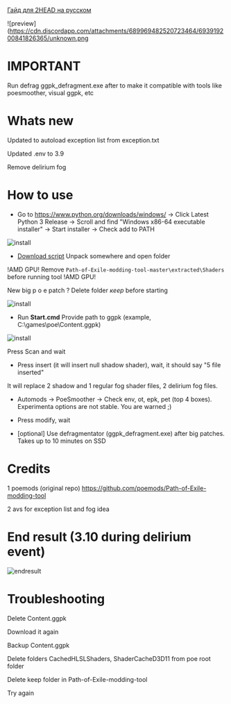 [Гайд для 2HEAD на русском](https://youtu.be/JfGD9HfGwp4)

![preview](https://cdn.discordapp.com/attachments/689969482520723464/693919200841826365/unknown.png

# IMPORTANT

Run defrag ggpk_defragment.exe after to make it compatible with tools like poesmoother, visual ggpk, etc

# Whats new

Updated to autoload exception list from exception.txt

Updated .env to 3.9

Remove delirium fog

# How to use

* Go to https://www.python.org/downloads/windows/ -> Click Latest Python 3 Release -> Scroll and find "Windows x86-64 executable installer" -> Start installer -> Check add to PATH

![install](https://i.imgur.com/WGL3CSw.png)

* [Download script](https://github.com/vadash/Path-of-Exile-modding-tool/archive/master.zip) Unpack somewhere and open folder

!AMD GPU! Remove `Path-of-Exile-modding-tool-master\extracted\Shaders` before running tool !AMD GPU!

New big p o e patch ? Delete folder *кeeр* before starting

![install](https://i.imgur.com/5fpbdHL.png)

* Run **Start.cmd** Provide path to ggpk (example, C:\games\poe\Content.ggpk)

![install](https://i.imgur.com/QFt4iM1.png)

Press Scan and wait

* Press insert (it will insert null shadow shader), wait, it should say "5 file inserted"

It will replace 2 shadow and 1 regular fog shader files, 2 delirium fog files.

* Automods -> PoeSmoother -> Check env, ot, epk, pet (top 4 boxes). Experimenta options are not stable. You are warned ;)

* Press modify, wait

* [optional] Use defragmentator (ggpk_defragment.exe) after big patches. Takes up to 10 minutes on SSD

# Credits

1 poemods (original repo)
https://github.com/poemods/Path-of-Exile-modding-tool

2 avs for exception list and fog idea

# End result (3.10 during delirium event)
![endresult](https://cdn.discordapp.com/attachments/343015052967673856/689917744887627889/unknown.png)

# Troubleshooting

Delete Content.ggpk

Download it again

Backup Content.ggpk

Delete folders CachedHLSLShaders, ShaderCacheD3D11 from poe root folder

Delete keep folder in Path-of-Exile-modding-tool

Try again
